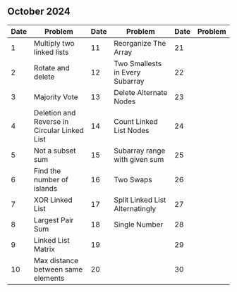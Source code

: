## October 2024

| Date | Problem                                      | Date | Problem                         | Date | Problem |
| ---- | -------------------------------------------- | ---- | ------------------------------- | ---- | ------- |
| 1    | Multiply two linked lists                    | 11   | Reorganize The Array            | 21   |         |
| 2    | Rotate and delete                            | 12   | Two Smallests in Every Subarray | 22   |         |
| 3    | Majority Vote                                | 13   | Delete Alternate Nodes          | 23   |         |
| 4    | Deletion and Reverse in Circular Linked List | 14   | Count Linked List Nodes         | 24   |         |
| 5    | Not a subset sum                             | 15   | Subarray range with given sum   | 25   |         |
| 6    | Find the number of islands                   | 16   | Two Swaps                       | 26   |         |
| 7    | XOR Linked List                              | 17   | Split Linked List Alternatingly | 27   |         |
| 8    | Largest Pair Sum                             | 18   | Single Number                   | 28   |         |
| 9    | Linked List Matrix                           | 19   |                                 | 29   |         |
| 10   | Max distance between same elements           | 20   |                                 | 30   |         |
